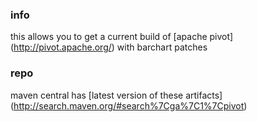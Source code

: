 ### info

this allows you to get a current build of
[apache pivot]
(http://pivot.apache.org/)
with barchart patches

### repo

maven central has
[latest version of these artifacts]
(http://search.maven.org/#search%7Cga%7C1%7Cpivot)

